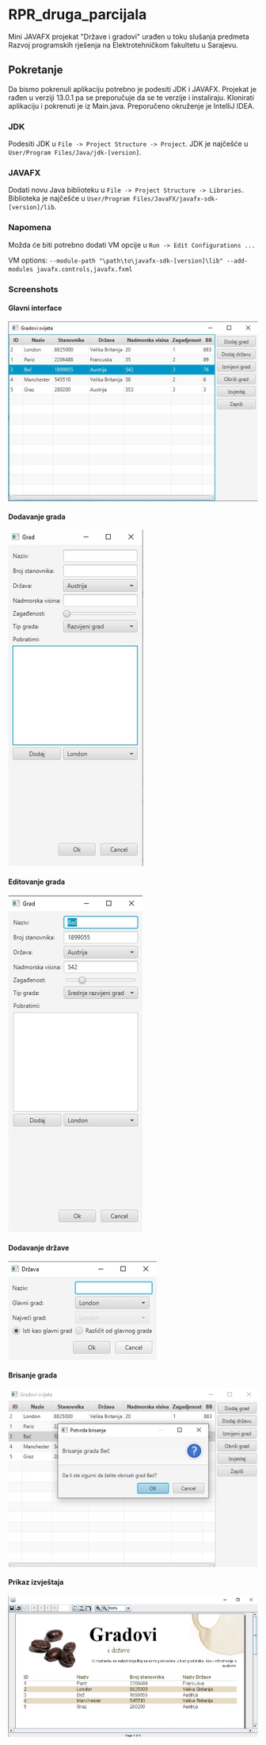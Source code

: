 # RPR_druga_parcijala
Mini JAVAFX projekat "Države i gradovi" urađen u toku slušanja predmeta Razvoj programskih rješenja na Elektrotehničkom fakultetu u Sarajevu.

## Pokretanje

Da bismo pokrenuli aplikaciju potrebno je podesiti JDK i JAVAFX. Projekat je rađen u verziji 13.0.1 pa se preporučuje da se te verzije i instaliraju. Klonirati aplikaciju i pokrenuti je iz Main.java. Preporučeno okruženje je IntelliJ IDEA.

### JDK

Podesiti JDK u ```File -> Project Structure -> Project```. JDK je najčešće u ```User/Program Files/Java/jdk-[version]```.

### JAVAFX

Dodati novu Java biblioteku u ```File -> Project Structure -> Libraries```. Biblioteka je najčešće u ```User/Program Files/JavaFX/javafx-sdk-[version]/lib```.

### Napomena

Možda će biti potrebno dodati VM opcije u ```Run -> Edit Configurations ...```

VM options: ```--module-path "\path\to\javafx-sdk-[version]\lib" --add-modules javafx.controls,javafx.fxml```

### Screenshots

#### Glavni interface

![Screenshot](rmimages/glavna.jpg)

#### Dodavanje grada

![Screenshot](rmimages/grad.jpg)

#### Editovanje grada

![Screenshot](rmimages/grad-edit.jpg)

#### Dodavanje države

![Screenshot](rmimages/drzava.jpg)

#### Brisanje grada

![Screenshot](rmimages/brisanje.jpg)

#### Prikaz izvještaja

![Screenshot](rmimages/izvjestaj.jpg)
